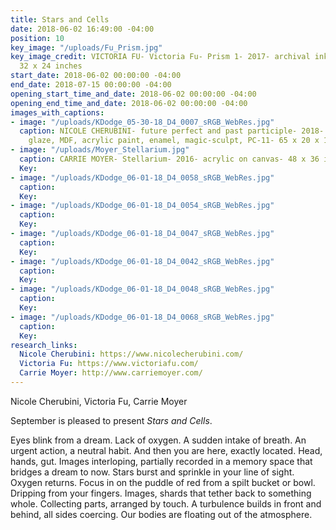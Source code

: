 ```yaml
---
title: Stars and Cells
date: 2018-06-02 16:49:00 -04:00
position: 10
key_image: "/uploads/Fu_Prism.jpg"
key_image_credit: VICTORIA FU- Victoria Fu- Prism 1- 2017- archival inkjet print-
  32 x 24 inches
start_date: 2018-06-02 00:00:00 -04:00
end_date: 2018-07-15 00:00:00 -04:00
opening_start_time_and_date: 2018-06-02 00:00:00 -04:00
opening_end_time_and_date: 2018-06-02 00:00:00 -04:00
images_with_captions:
- image: "/uploads/KDodge_05-30-18_D4_0007_sRGB_WebRes.jpg"
  caption: NICOLE CHERUBINI- future perfect and past participle- 2018- earthenware,
    glaze, MDF, acrylic paint, enamel, magic-sculpt, PC-11- 65 x 20 x 18 inches
- image: "/uploads/Moyer_Stellarium.jpg"
  caption: CARRIE MOYER- Stellarium- 2016- acrylic on canvas- 48 x 36 inches
  Key: 
- image: "/uploads/KDodge_06-01-18_D4_0058_sRGB_WebRes.jpg"
  caption: 
  Key: 
- image: "/uploads/KDodge_06-01-18_D4_0054_sRGB_WebRes.jpg"
  caption: 
  Key: 
- image: "/uploads/KDodge_06-01-18_D4_0047_sRGB_WebRes.jpg"
  caption: 
  Key: 
- image: "/uploads/KDodge_06-01-18_D4_0042_sRGB_WebRes.jpg"
  caption: 
  Key: 
- image: "/uploads/KDodge_06-01-18_D4_0048_sRGB_WebRes.jpg"
  caption: 
  Key: 
- image: "/uploads/KDodge_06-01-18_D4_0068_sRGB_WebRes.jpg"
  caption: 
  Key: 
research_links:
  Nicole Cherubini: https://www.nicolecherubini.com/
  Victoria Fu: https://www.victoriafu.com/
  Carrie Moyer: http://www.carriemoyer.com/
---
```


Nicole Cherubini, Victoria Fu, Carrie Moyer

September is pleased to present *Stars and Cells*. 

Eyes blink from a dream. Lack of oxygen. A sudden intake of breath. An urgent action, a neutral habit. And then you are here, exactly located. Head, hands, gut. Images interloping, partially recorded in a memory space that bridges a dream to now. Stars burst and sprinkle in your line of sight. Oxygen returns. Focus in on the puddle of red from a spilt bucket or bowl. Dripping from your fingers. Images, shards that tether back to something whole. Collecting parts, arranged by touch. A turbulence builds in front and behind, all sides coercing. Our bodies are floating out of the atmosphere. 